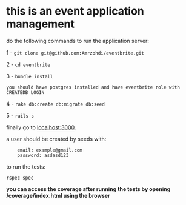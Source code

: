 # this is an event application management


do the following commands to run the application server:


1 - `git clone git@github.com:Amrzohdi/eventbrite.git`

2 - `cd eventbrite`

3 - `bundle install`

    you should have postgres installed and have eventbrite role with CREATEDB LOGIN    

4 - `rake db:create db:migrate db:seed`

5 - `rails s`

finally go to [localhost:3000](http://localhost:3000).


a user should be created by seeds with: 
        
        email: example@gmail.com
        password: asdasd123
        
to run the tests:
  
    rspec spec

**you can access the coverage after running the tests by opening
/coverage/index.html using the browser** 